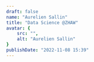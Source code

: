 ```yaml
---
draft: false
name: "Aurelien Sallin"
title: "Data Science @ZHAW"
avatar: {
    src: "",
    alt: "Aurelien Sallin"
}
publishDate: "2022-11-08 15:39"
---
```

